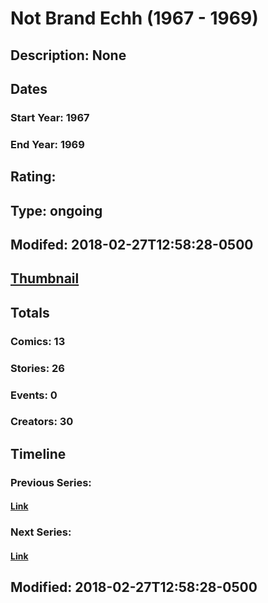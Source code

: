 # Not Brand Echh (1967 - 1969)
## Description: None
## Dates
### Start Year: 1967
### End Year: 1969
## Rating: 
## Type: ongoing
## Modifed: 2018-02-27T12:58:28-0500
## [Thumbnail](http://i.annihil.us/u/prod/marvel/i/mg/9/f0/5a959c2fd3b85.jpg)
## Totals
### Comics: 13
### Stories: 26
### Events: 0
### Creators: 30
## Timeline
### Previous Series: 
#### [Link]()
### Next Series: 
#### [Link]()
## Modified: 2018-02-27T12:58:28-0500